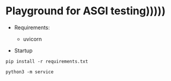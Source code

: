 # Playground for ASGI testing)))))

* Requirements:
  * uvicorn


* Startup
```shell
pip install -r requirements.txt
```

```shell
python3 -m service
```